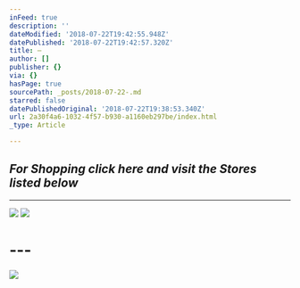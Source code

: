 ```yaml
---
inFeed: true
description: ''
dateModified: '2018-07-22T19:42:55.948Z'
datePublished: '2018-07-22T19:42:57.320Z'
title: —
author: []
publisher: {}
via: {}
hasPage: true
sourcePath: _posts/2018-07-22-.md
starred: false
datePublishedOriginal: '2018-07-22T19:38:53.340Z'
url: 2a30f4a6-1032-4f57-b930-a1160eb297be/index.html
_type: Article

---
```

## _For Shopping click here and visit the Stores listed below_

---

![](https://the-grid-user-content.s3-us-west-2.amazonaws.com/f5bce509-47ad-4d58-9d48-db77aa668a76.png)
![](https://the-grid-user-content.s3-us-west-2.amazonaws.com/d0545d72-e7d5-4530-b005-e9cdb07fceb0.png)

# ---
![](https://the-grid-user-content.s3-us-west-2.amazonaws.com/6f1bfc22-b710-4399-a475-3100d8c10879.jpg)